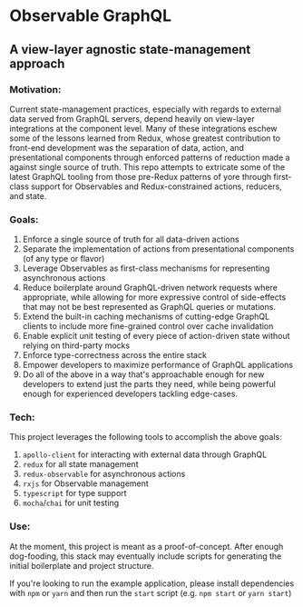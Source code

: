 # Observable GraphQL
## A view-layer agnostic state-management approach


### Motivation:

Current state-management practices, especially with regards to external data served from GraphQL servers, depend heavily on view-layer integrations at the component level. Many of these integrations eschew some of the lessons learned from Redux, whose greatest contribution to front-end development was the separation of data, action, and presentational components through enforced patterns of reduction made a against single source of truth. This repo attempts to extricate some of the latest GraphQL tooling from those pre-Redux patterns of yore through first-class support for Observables and Redux-constrained actions, reducers, and state.


### Goals:

1. Enforce a single source of truth for all data-driven actions
2. Separate the implementation of actions from presentational components (of any type or flavor)
3. Leverage Observables as first-class mechanisms for representing asynchronous actions
4. Reduce boilerplate around GraphQL-driven network requests where appropriate, while allowing for more expressive control of side-effects that may not be best represented as GraphQL queries or mutations.
5. Extend the built-in caching mechanisms of cutting-edge GraphQL clients to include more fine-grained control over cache invalidation
6. Enable explicit unit testing of every piece of action-driven state without relying on third-party mocks
7. Enforce type-correctness across the entire stack
8. Empower developers to maximize performance of GraphQL applications
7. Do all of the above in a way that's approachable enough for new developers to extend just the parts they need, while being powerful enough for experienced developers tackling edge-cases.


### Tech:

This project leverages the following tools to accomplish the above goals:

1. `apollo-client` for interacting with external data through GraphQL
2. `redux` for all state management
3. `redux-observable` for asynchronous actions
4. `rxjs` for Observable management
5. `typescript` for type support
6. `mocha`/`chai` for unit testing


### Use:

At the moment, this project is meant as a proof-of-concept. After enough dog-fooding, this stack may eventually include scripts for generating the initial boilerplate and project structure.

If you're looking to run the example application, please install dependencies with `npm` or `yarn` and then run the `start` script (e.g. `npm start` or `yarn start`)
